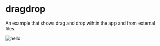 # dragdrop
An example that shows drag and drop wihtin the app and from external files.

![hello](https://github.com/murlokswarm/app/wiki/assets/dragdrop.gif)